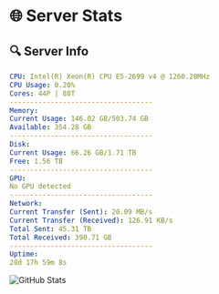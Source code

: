# 🌐 Server Stats
## 🔍 Server Info
```yaml
CPU: Intel(R) Xeon(R) CPU E5-2699 v4 @ 1260.20MHz
CPU Usage: 0.20%
Cores: 44P | 88T
-----------------------------------
Memory:
Current Usage: 146.02 GB/503.74 GB
Available: 354.28 GB
-----------------------------------
Disk:
Current Usage: 66.26 GB/1.71 TB
Free: 1.56 TB
-----------------------------------
GPU:
No GPU detected
-----------------------------------
Network:
Current Transfer (Sent): 20.09 MB/s
Current Transfer (Received): 126.91 KB/s
Total Sent: 45.31 TB
Total Received: 390.71 GB
-----------------------------------
Uptime:
28d 17h 59m 8s
```
![GitHub Stats](https://img.shields.io/badge/Updated-2025-04-05_15:21:57-blue)